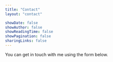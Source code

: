 ```yaml
---
title: "Contact"
layout: "contact"

showDate: false
showAuthor: false
showReadingTime: false
showPagination: false
sharingLinks: false
---
```


You can get in touch with me using the form below.
